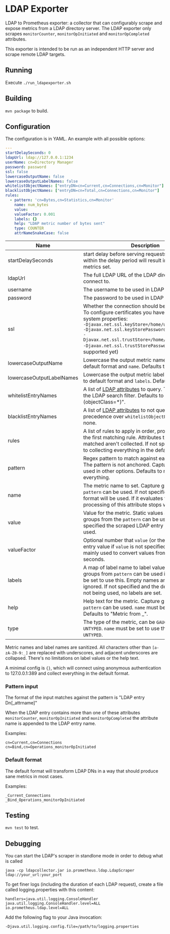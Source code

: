 LDAP Exporter
=====

LDAP to Prometheus exporter: a collector that can configurably scrape and expose metrics from a LDAP directory server.
The LDAP exporter only scrapes `monitorCounter`, `monitorOpInitiated` and `monitorOpCompleted` attributes.

This exporter is intended to be run as an independent HTTP server and scrape remote LDAP targets.


## Running

Execute `./run_ldapexporter.sh` 

## Building

`mvn package` to build.

## Configuration
The configuration is in YAML. An example with all possible options:
```yaml
---
startDelaySeconds: 0
ldapUrl: ldap://127.0.0.1:1234
userName: cn=Directory Manager
password: password
ssl: false
lowercaseOutputName: false
lowercaseOutputLabelNames: false
whitelistObjectNames: ["entryDN=cn=Current,cn=Connections,cn=Monitor"]
blacklistObjectNames: ["entryDN=cn=Total,cn=Connections,cn=Monitor"]
rules:
  - pattern: 'cn=Bytes,cn=Statistics,cn=Monitor'
    name: num_bytes
    value: 
    valueFactor: 0.001
    labels: {}
    help: "LDAP metric number of bytes sent"
    type: COUNTER
    attrNameSnakeCase: false
```
Name     | Description
---------|------------
startDelaySeconds | start delay before serving requests. Any requests within the delay period will result in an empty metrics set.
ldapUrl  | The full LDAP URL of the LDAP directory server to connect to.
username | The username to be used in LDAP authentication.
password | The password to be used in LDAP authentication.
ssl      | Whether the connection should be done over SSL. To configure certificates you have to set following system properties:<br/>`-Djavax.net.ssl.keyStore=/home/user/.keystore`<br/>`-Djavax.net.ssl.keyStorePassword=changeit`<br/>`-Djavax.net.ssl.trustStore=/home/user/.truststore`<br/>`-Djavax.net.ssl.trustStorePassword=changeit` (Not supported yet)
lowercaseOutputName | Lowercase the output metric name. Applies to default format and `name`. Defaults to false.
lowercaseOutputLabelNames | Lowercase the output metric label names. Applies to default format and `labels`. Defaults to false.
whitelistEntryNames | A list of [LDAP attributes](https://tools.ietf.org/html/rfc4512#section-2.5) to query. The list is used in the LDAP search filter. Defaults to all "(objectClass=*)".
blacklistEntryNames | A list of [LDAP attributes](https://tools.ietf.org/html/rfc4512#section-2.5) to not query. Takes precedence over `whitelistObjectNames`. Defaults to none.
rules    | A list of rules to apply in order, processing stops at the first matching rule. Attributes that aren't matched aren't collected. If not specified, defaults to collecting everything in the default format.
pattern  | Regex pattern to match against each LDAP entry. The pattern is not anchored. Capture groups can be used in other options. Defaults to matching everything.
name     | The metric name to set. Capture groups from the `pattern` can be used. If not specified, the default format will be used. If it evaluates to empty, processing of this attribute stops with no output.
value    | Value for the metric. Static values and capture groups from the `pattern` can be used. If not specified the scraped LDAP entry value will be used.
valueFactor | Optional number that `value` (or the scraped LDAP entry value if `value` is not specified) is multiplied by, mainly used to convert values from milliseconds to seconds.
labels   | A map of label name to label value pairs. Capture groups from `pattern` can be used in each. `name` must be set to use this. Empty names and values are ignored. If not specified and the default format is not being used, no labels are set.
help     | Help text for the metric. Capture groups from `pattern` can be used. `name` must be set to use this. Defaults to "Metric from <LDAP entryDN>_<LDAP attribute>".
type     | The type of the metric, can be `GAUGE`, `COUNTER` or `UNTYPED`. `name` must be set to use this. Defaults to `UNTYPED`.

Metric names and label names are sanitized. All characters other than `[a-zA-Z0-9:_]` are replaced with underscores,
and adjacent underscores are collapsed. There's no limitations on label values or the help text.

A minimal config is `{}`, which will connect using anonymous authentication to 127.0.0.1:389 and collect everything in the default format.

### Pattern input
The format of the input matches against the pattern is "LDAP entry Dn[_attrname]"

When the LDAP entry contains more than one of these attributes `monitorCounter`, `monitorOpInitiated` and `monitorOpCompleted` the 
attribute name is appended to the LDAP entry name. 

Examples:
```
cn=Current,cn=Connections
cn=Bind,cn=Operations_monitorOpInitiated
```

### Default format
The default format will transform LDAP DNs in a way that should produce sane metrics in most cases.

Examples:
```
_Current_Connections
_Bind_Operations_monitorOpInitiated
```

## Testing

`mvn test` to test.

## Debugging

You can start the LDAP's scraper in standlone mode in order to debug what is called 

`java -cp ldapcollector.jar io.prometheus.ldap.LdapScraper  ldap://your_url:your_port`

To get finer logs (including the duration of each LDAP request),
create a file called logging.properties with this content:

```
handlers=java.util.logging.ConsoleHandler
java.util.logging.ConsoleHandler.level=ALL
io.prometheus.ldap.level=ALL
```

Add the following flag to your Java invocation:

`-Djava.util.logging.config.file=/path/to/logging.properties`

